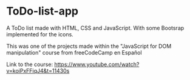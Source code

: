 # ToDo-list-app
 A ToDo list made with HTML, CSS and JavaScript. With some Bootsrap implemented for the icons.

 This was one of the projects made within the "JavaScript for DOM manipulation" course from freeCodeCamp en Español

Link to the course: https://www.youtube.com/watch?v=koiPxFFiqJ4&t=11430s
